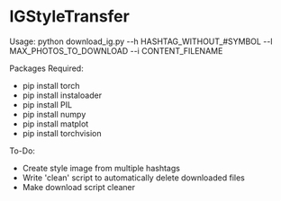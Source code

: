 # IGStyleTransfer

Usage: python download_ig.py --h HASHTAG_WITHOUT_#SYMBOL --l MAX_PHOTOS_TO_DOWNLOAD --i CONTENT_FILENAME

Packages Required:
- pip install torch
- pip install instaloader
- pip install PIL
- pip install numpy
- pip install matplot
- pip install torchvision

To-Do:
- Create style image from multiple hashtags
- Write 'clean' script to automatically delete downloaded files
- Make download script cleaner